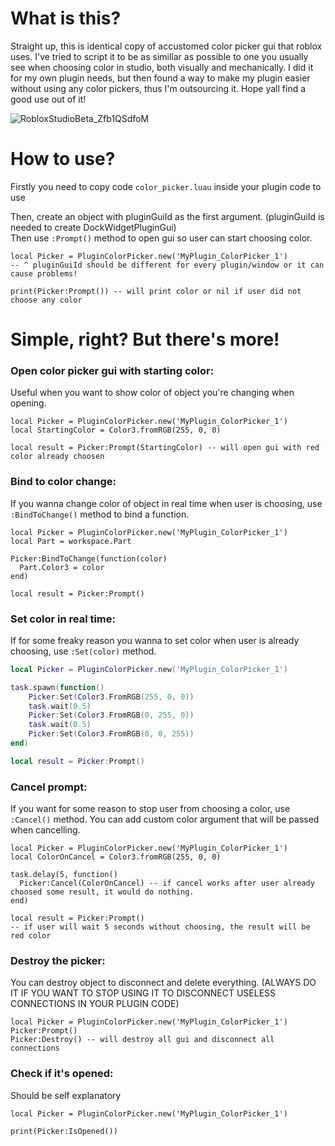 # What is this?
Straight up, this is identical copy of accustomed color picker gui that roblox uses. I've tried to script it to be as simillar as possible to one you usually see when choosing color in studio, both visually and mechanically. I did it for my own plugin needs, but then found a way to make my plugin easier without using any color pickers, thus I'm outsourcing it. Hope yall find a good use out of it!

![RobloxStudioBeta_Zfb1QSdfoM](https://github.com/user-attachments/assets/a770a952-c545-448f-a81d-f654df176e11)

# How to use?

Firstly you need to copy code `color_picker.luau` inside your plugin code to use

Then, create an object with pluginGuiId as the first argument. (pluginGuiId is needed to create DockWidgetPluginGui)\
Then use `:Prompt()` method to open gui so user can start choosing color.

```luau
local Picker = PluginColorPicker.new('MyPlugin_ColorPicker_1')
-- ^ pluginGuiId should be different for every plugin/window or it can cause problems!

print(Picker:Prompt()) -- will print color or nil if user did not choose any color
```
# Simple, right? But there's more!

### Open color picker gui with starting color:
Useful when you want to show color of object you're changing when opening.
```luau
local Picker = PluginColorPicker.new('MyPlugin_ColorPicker_1')
local StartingColor = Color3.fromRGB(255, 0, 0)

local result = Picker:Prompt(StartingColor) -- will open gui with red color already choosen
```

### Bind to color change:
If you wanna change color of object in real time when user is choosing, use `:BindToChange()` method to bind a function.
```luau
local Picker = PluginColorPicker.new('MyPlugin_ColorPicker_1')
local Part = workspace.Part

Picker:BindToChange(function(color)
  Part.Color3 = color
end)

local result = Picker:Prompt()
```

### Set color in real time:
If for some freaky reason you wanna to set color when user is already choosing, use `:Set(color)` method.
```lua
local Picker = PluginColorPicker.new('MyPlugin_ColorPicker_1')

task.spawn(function()
	Picker:Set(Color3.FromRGB(255, 0, 0))
	task.wait(0.5)
	Picker:Set(Color3.FromRGB(0, 255, 0))
	task.wait(0.5)
	Picker:Set(Color3.FromRGB(0, 0, 255))
end)

local result = Picker:Prompt()
```

### Cancel prompt:
If you want for some reason to stop user from choosing a color, use `:Cancel()` method. You can add custom color argument that will be passed when cancelling.
```luau
local Picker = PluginColorPicker.new('MyPlugin_ColorPicker_1')
local ColorOnCancel = Color3.fromRGB(255, 0, 0)

task.delay(5, function()
  Picker:Cancel(ColorOnCancel) -- if cancel works after user already choosed some result, it would do nothing.
end)

local result = Picker:Prompt()
-- if user will wait 5 seconds without choosing, the result will be red color
```

### Destroy the picker:
You can destroy object to disconnect and delete everything. (ALWAYS DO IT IF YOU WANT TO STOP USING IT TO DISCONNECT USELESS CONNECTIONS IN YOUR PLUGIN CODE)
```luau
local Picker = PluginColorPicker.new('MyPlugin_ColorPicker_1')
Picker:Prompt()
Picker:Destroy() -- will destroy all gui and disconnect all connections
```

### Check if it's opened:
Should be self explanatory
```luau
local Picker = PluginColorPicker.new('MyPlugin_ColorPicker_1')

print(Picker:IsOpened())
```


